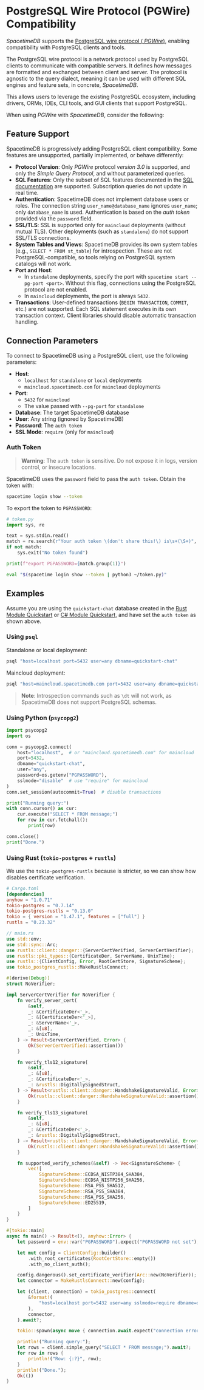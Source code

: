 # PostgreSQL Wire Protocol (PGWire) Compatibility

*SpacetimeDB* supports the [PostgreSQL wire protocol (](https://www.postgresql.org/docs/current/protocol.html)[
*PGWire*](https://www.postgresql.org/docs/current/protocol.html)[)](https://www.postgresql.org/docs/current/protocol.html),
enabling compatibility with PostgreSQL clients and tools.

The PostgreSQL wire protocol is a network protocol used by PostgreSQL clients to communicate with compatible servers. It
defines how messages are formatted and exchanged between client and server. The protocol is agnostic to the query
dialect,
meaning it can be used with different SQL engines and feature sets, in concrete, *SpacetimeDB*.

This allows users to leverage the existing PostgreSQL ecosystem, including drivers, ORMs, IDEs, CLI tools, and GUI
clients that support PostgreSQL.

When using *PGWire* with *SpacetimeDB*, consider the following:

## Feature Support

SpacetimeDB is progressively adding PostgreSQL client compatibility. Some features are unsupported, partially
implemented, or behave differently:

- **Protocol Version**: Only *PGWire* protocol *version 3.0* is supported, and only the *Simple Query Protocol*, and
  without parameterized queries.
- **SQL Features**: Only the subset of SQL features documented in the [SQL documentation](index.md) are
  supported. Subscription queries do not update in real time.
- **Authentication**: SpacetimeDB does not implement database users or roles. The connection string
  `user_name@database_name` ignores `user_name`; only `database_name` is used. Authentication is based on the *auth
  token*
  provided via the `password` field.
- **SSL/TLS**: SSL is supported only for `maincloud` deployments (without mutual TLS). Other deployments (such as
  `standalone`) do not support SSL/TLS connections.
- **System Tables and Views**: SpacetimeDB provides its own system tables (e.g., `SELECT * FROM st_table`) for
  introspection. These are not PostgreSQL-compatible, so tools relying on PostgreSQL system catalogs will not work.
- **Port and Host**:
    - In `standalone` deployments, specify the port with `spacetime start --pg-port <port>`. Without this flag,
      connections using the PostgreSQL protocol are not enabled.
    - In `maincloud` deployments, the port is always `5432`.
- **Transactions**: User-defined transactions (`BEGIN TRANSACTION`, `COMMIT`, etc.) are not supported. Each SQL
  statement executes in its own transaction context. Client libraries should disable automatic transaction handling.

## Connection Parameters

To connect to SpacetimeDB using a PostgreSQL client, use the following parameters:

- **Host**:
    - `localhost` for `standalone` or `local` deployments
    - `maincloud.spacetimedb.com` for `maincloud` deployments
- **Port**:
    - `5432` for `maincloud`
    - The value passed with `--pg-port` for `standalone`
- **Database**: The target SpacetimeDB database
- **User**: Any string (ignored by SpacetimeDB)
- **Password**: The `auth token`
- **SSL Mode**: `require` (only for `maincloud`)

### Auth Token

> **Warning**: The `auth token` is sensitive. Do not expose it in logs, version control, or insecure locations.

SpacetimeDB uses the `password` field to pass the `auth token`. Obtain the token with:

```bash
spacetime login show --token
```

To export the token to `PGPASSWORD`:

```python
# token.py
import sys, re

text = sys.stdin.read()
match = re.search(r"Your auth token \(don't share this!\) is\s+(\S+)", text)
if not match:
    sys.exit("No token found")

print(f"export PGPASSWORD={match.group(1)}")
```

```bash
eval "$(spacetime login show --token | python3 ~/token.py)"
```

## Examples

Assume you are using the `quickstart-chat` database created in
the [Rust Module Quickstart](/docs/modules/rust/quickstart) or [C# Module Quickstart](/docs/modules/c-sharp/quickstart),
and have set the `auth token` as shown above.

### Using `psql`

Standalone or local deployment:

```bash
psql "host=localhost port=5432 user=any dbname=quickstart-chat"
```

Maincloud deployment:

```bash
psql "host=maincloud.spacetimedb.com port=5432 user=any dbname=quickstart-chat sslmode=require"
```

> **Note**: Introspection commands such as `\dt` will not work, as SpacetimeDB does not support PostgreSQL schemas.

### Using Python (`psycopg2`)

```python
import psycopg2
import os

conn = psycopg2.connect(
    host="localhost",  # or "maincloud.spacetimedb.com" for maincloud
    port=5432,
    dbname="quickstart-chat",
    user="any",
    password=os.getenv("PGPASSWORD"),
    sslmode="disable"  # use "require" for maincloud
)
conn.set_session(autocommit=True)  # disable transactions

print("Running query:")
with conn.cursor() as cur:
    cur.execute("SELECT * FROM message;")
    for row in cur.fetchall():
        print(row)

conn.close()
print("Done.")
```

### Using Rust (`tokio-postgres` + `rustls`)

We use the `tokio-postgres-rustls` because is stricter, so we can show how disables certificate verification.

```toml
# Cargo.toml
[dependencies]
anyhow = "1.0.71"
tokio-postgres = "0.7.14"
tokio-postgres-rustls = "0.13.0"
tokio = { version = "1.47.1", features = ["full"] }
rustls = "0.23.32"
```

```rust
// main.rs
use std::env;
use std::sync::Arc;
use rustls::client::danger::{ServerCertVerified, ServerCertVerifier};
use rustls::pki_types::{CertificateDer, ServerName, UnixTime};
use rustls::{ClientConfig, Error, RootCertStore, SignatureScheme};
use tokio_postgres_rustls::MakeRustlsConnect;

#[derive(Debug)]
struct NoVerifier;

impl ServerCertVerifier for NoVerifier {
    fn verify_server_cert(
        &self,
        _: &CertificateDer<'_>,
        _: &[CertificateDer<'_>],
        _: &ServerName<'_>,
        _: &[u8],
        _: UnixTime,
    ) -> Result<ServerCertVerified, Error> {
        Ok(ServerCertVerified::assertion())
    }

    fn verify_tls12_signature(
        &self,
        _: &[u8],
        _: &CertificateDer<'_>,
        _: &rustls::DigitallySignedStruct,
    ) -> Result<rustls::client::danger::HandshakeSignatureValid, Error> {
        Ok(rustls::client::danger::HandshakeSignatureValid::assertion())
    }

    fn verify_tls13_signature(
        &self,
        _: &[u8],
        _: &CertificateDer<'_>,
        _: &rustls::DigitallySignedStruct,
    ) -> Result<rustls::client::danger::HandshakeSignatureValid, Error> {
        Ok(rustls::client::danger::HandshakeSignatureValid::assertion())
    }

    fn supported_verify_schemes(&self) -> Vec<SignatureScheme> {
        vec![
            SignatureScheme::ECDSA_NISTP384_SHA384,
            SignatureScheme::ECDSA_NISTP256_SHA256,
            SignatureScheme::RSA_PSS_SHA512,
            SignatureScheme::RSA_PSS_SHA384,
            SignatureScheme::RSA_PSS_SHA256,
            SignatureScheme::ED25519,
        ]
    }
}

#[tokio::main]
async fn main() -> Result<(), anyhow::Error> {
    let password = env::var("PGPASSWORD").expect("PGPASSWORD not set");

    let mut config = ClientConfig::builder()
        .with_root_certificates(RootCertStore::empty())
        .with_no_client_auth();

    config.dangerous().set_certificate_verifier(Arc::new(NoVerifier));
    let connector = MakeRustlsConnect::new(config);

    let (client, connection) = tokio_postgres::connect(
        &format!(
            "host=localhost port=5432 user=any sslmode=require dbname=quickstart-chat password={password}"
        ),
        connector,
    ).await?;

    tokio::spawn(async move { connection.await.expect("connection error") });

    println!("Running query:");
    let rows = client.simple_query("SELECT * FROM message;").await?;
    for row in rows {
        println!("Row: {:?}", row);
    }
    println!("Done.");
    Ok(())
}
```

